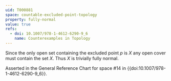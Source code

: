 ```yaml
---
uid: T000881
space: countable-excluded-point-topology
property: fully-normal
value: true
refs:
  - doi: 10.1007/978-1-4612-6290-9_6
    name: Counterexamples in Topology
---
```

Since the only open set containing the excluded point $p$ is $X$ any open cover must contain the set $X$. Thus $X$ is trivially fully normal.

Asserted in the General Reference Chart for space #14 in
{{doi:10.1007/978-1-4612-6290-9_6}}.
